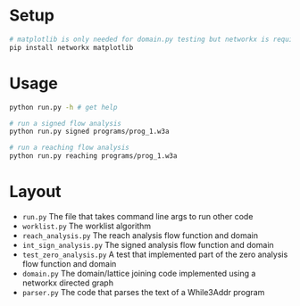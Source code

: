 
# Setup

```sh
# matplotlib is only needed for domain.py testing but networkx is required
pip install networkx matplotlib 
```

# Usage

```sh
python run.py -h # get help

# run a signed flow analysis
python run.py signed programs/prog_1.w3a 

# run a reaching flow analysis
python run.py reaching programs/prog_1.w3a 

```

# Layout
- `run.py` The file that takes command line args to run other code
- `worklist.py` The worklist algorithm 
- `reach_analysis.py` The reach analysis flow function and domain
- `int_sign_analysis.py` The signed analysis flow function and domain
- `test_zero_analysis.py` A test that implemented part of the zero analysis flow function and domain
- `domain.py` The domain/lattice joining code implemented using a networkx directed graph
- `parser.py` The code that parses the text of a While3Addr program



